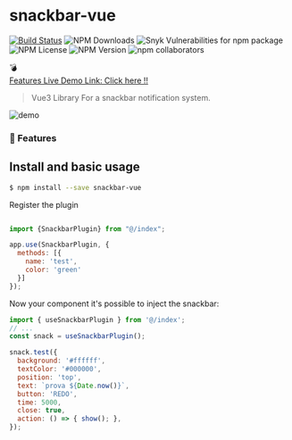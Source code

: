 # snackbar-vue

[![Build Status](https://www.travis-ci.com/darknessnerd/snackbar.svg?branch=main)](https://www.travis-ci.com/darknessnerd/snackbar)
![NPM Downloads](https://img.shields.io/npm/dw/snackbar-vue)
![Snyk Vulnerabilities for npm package](https://img.shields.io/snyk/vulnerabilities/npm/snackbar-vue)
![NPM License](https://img.shields.io/npm/l/snackbar-vue)
![NPM Version](https://img.shields.io/npm/v/snackbar-vue)
![npm collaborators](https://img.shields.io/npm/collaborators/snackbar-vue)

:bomb:<br>
[Features Live Demo Link: Click here !! ](https://darknessnerd.github.io/snackbar/index.html)

> Vue3 Library For a snackbar notification system.

![demo](https://github.com/darknessnerd/snackbar/blob/main/stories/assets/demo.gif?raw=true)

### :rocket: Features



## Install and basic usage

```bash
$ npm install --save snackbar-vue
```

Register the plugin

```js

import {SnackbarPlugin} from "@/index";

app.use(SnackbarPlugin, {
  methods: [{
    name: 'test',
    color: 'green'
  }]
});

```

Now your component it's possible to inject the snackbar:

```js
import { useSnackbarPlugin } from '@/index';
// ...
const snack = useSnackbarPlugin();

snack.test({
  background: '#ffffff',
  textColor: '#000000',
  position: 'top',
  text: `prova ${Date.now()}`,
  button: 'REDO',
  time: 5000,
  close: true,
  action: () => { show(); },
});
   
```
